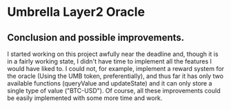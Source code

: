 # Umbrella Layer2 Oracle

## Conclusion and possible improvements.
I started working on this project awfully near the deadline and, though it is in a fairly working state, I didn't have time to implement all the features I would have liked to. I could not, for example, implement a reward system for the oracle (Using the UMB token, preferentially), and thus far it has only two available functions (queryValue and updateState) and it can only store a single type of value ("BTC-USD"). Of course, all these improvements could be easily implemented with some more time and work.
